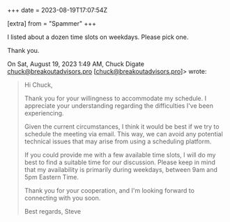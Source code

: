 +++
date = 2023-08-19T17:07:54Z

[extra]
from = "Spammer"
+++

I listed about a dozen time slots on weekdays. Please pick one.

Thank you.

On Sat, August 19, 2023 1:49 AM, Chuck Digate <chuck@breakoutadvisors.pro>
[chuck@breakoutadvisors.pro]> wrote:

> Hi Chuck,
> 
> Thank you for your willingness to accommodate my schedule. I appreciate your understanding regarding the difficulties I've been experiencing.
> 
> Given the current circumstances, I think it would be best if we try to schedule the meeting via email. This way, we can avoid any potential technical issues that may arise from using a scheduling platform.
> 
> If you could provide me with a few available time slots, I will do my best to find a suitable time for our discussion. Please keep in mind that my availability is primarily during weekdays, between 9am and 5pm Eastern Time.
> 
> Thank you for your cooperation, and I'm looking forward to connecting with you soon.
> 
> Best regards,
> Steve
